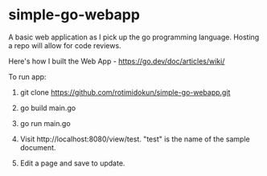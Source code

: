 # simple-go-webapp
A basic web application as I pick up the go programming language. Hosting a repo will allow for code reviews.


Here's how I built the Web App - https://go.dev/doc/articles/wiki/

To run app:

  1. git clone https://github.com/rotimidokun/simple-go-webapp.git

  2. go build main.go

  3. go run main.go

  4. Visit http://localhost:8080/view/test. "test" is the name of the sample document.
  
  5. Edit a page and save to update.
